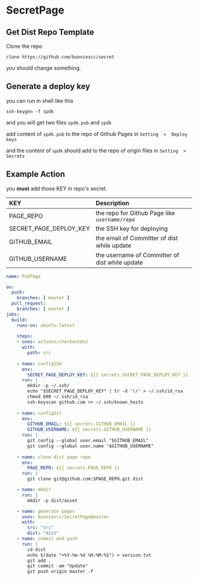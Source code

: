 # SecretPage 

## Get Dist Repo Template

Clone the repo

```shell script
clone https://github.com/bunniescc/secret
```

you should change something.

## Generate a deploy key

you can run in shell like this

```shell script
ssh-keygen -f spdk
```

and you will get two files ```spdk.pub``` and ```spdk```

add content of ```spdk.pub``` to the repo of Github Pages in ```Setting  >  Deploy keys```

and the content of ```spdk``` should add to the repo of origin files in ```Setting  >  Secrets```

## Example Action

you **must** add those KEY in repo's secret.

| KEY | Description |
| :--- | :--- |
| PAGE_REPO | the repo for Github Page like ```username/repo``` |
| SECRET_PAGE_DEPLOY_KEY | the SSH key for deploying |
| GITHUB_EMAIL | the email of Committer of dist while update |
| GITHUB_USERNAME | the username of Committer of dist while update |

```yaml
name: PubPage

on:
  push:
    branches: [ master ]
  pull_request:
    branches: [ master ]
jobs:
  build:
    runs-on: ubuntu-latest
    
    steps:
    - uses: actions/checkout@v2
      with:
        path: src
    
    - name: configSSH
      env:
        SECRET_PAGE_DEPLOY_KEY: ${{ secrets.SECRET_PAGE_DEPLOY_KEY }}
      run: |
        mkdir -p ~/.ssh/
        echo "$SECRET_PAGE_DEPLOY_KEY" | tr -d '\r' > ~/.ssh/id_rsa
        chmod 600 ~/.ssh/id_rsa
        ssh-keyscan github.com >> ~/.ssh/known_hosts
    
    - name: configGit
      env:
        GITHUB_EMAIL: ${{ secrets.GITHUB_EMAIL }}
        GITHUB_USERNAME: ${{ secrets.GITHUB_USERNAME }}
      run: |
        git config --global user.email "$GITHUB_EMAIL"
        git config --global user.name "$GITHUB_USERNAME"
    
    - name: clone dist page repo
      env:
        PAGE_REPO: ${{ secrets.PAGE_REPO }}
      run: |
        git clone git@github.com:$PAGE_REPO.git dist

    - name: mkdir
      run: |
        mkdir -p dist/asset

    - name: generate pages
      uses: bunniescc/SecretPage@master
      with:
        src: "src"
        dist: "dist"
    - name: commit and push
      run: |
        cd dist
        echo $(date "+%Y-%m-%d %H:%M:%S") > version.txt
        git add .
        git commit -am "Update"
        git push origin master -f
```
